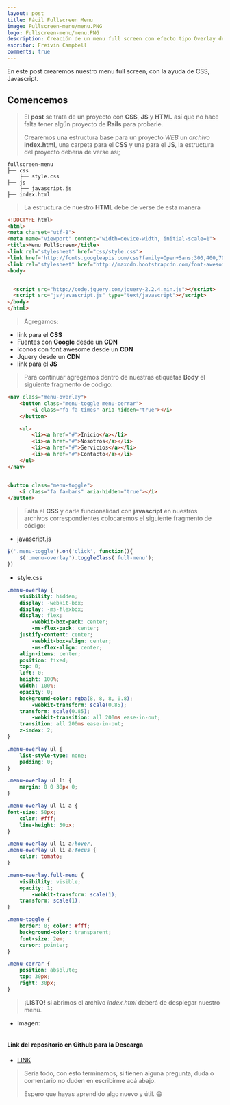```yaml
---
layout: post
title: Fácil Fullscreen Menu
image: Fullscreen-menu/menu.PNG
logo: Fullscreen-menu/menu.PNG
description: Creación de un menu full screen con efecto tipo Overlay de una forma fácil.
escritor: Freivin Campbell
comments: true
---
```

<p class="intro"><span class="dropcap">E</span>n este post crearemos nuestro menu full screen, con la ayuda de CSS, Javascript.</p>

## Comencemos

> El **post** se trata de un proyecto con **CSS**, **JS** y **HTML** así que no hace falta tener algún proyecto de **Rails** para probarle.
>
> Crearemos una estructura base para un proyecto *WEB* un *archivo* **index.html**, una carpeta para el **CSS** y una para el **JS**, la estructura del proyecto debería de verse así;

````
fullscreen-menu
├── css
    ├── style.css
├── js
    ├── javascript.js
├── index.html
````

> La estructura de nuestro **HTML** debe de verse de esta manera

```html
<!DOCTYPE html>
<html>
<meta charset="utf-8">
<meta name="viewport" content="width=device-width, initial-scale=1">
<title>Menu FullScreen</title>
<link rel="stylesheet" href="css/style.css">
<link href='http://fonts.googleapis.com/css?family=Open+Sans:300,400,700,800' rel='stylesheet' type='text/css'>
<link rel="stylesheet" href="http://maxcdn.bootstrapcdn.com/font-awesome/4.3.0/css/font-awesome.min.css">
<body>


  <script src="http://code.jquery.com/jquery-2.2.4.min.js"></script>
  <script src="js/javascript.js" type="text/javascript"></script>
</body>
</html>
```

> Agregamos:

-   link para el **CSS**
-   Fuentes con **Google** desde un **CDN**
-   Iconos con font awesome desde un **CDN**
-   Jquery desde un **CDN**
-   link para el **JS**

> Para continuar agregamos dentro de nuestras etiquetas **Body** el siguiente fragmento de código:

```html
<nav class="menu-overlay">
    <button class="menu-toggle menu-cerrar">
        <i class="fa fa-times" aria-hidden="true"></i>
    </button>

    <ul>
        <li><a href="#">Inicio</a></li>
        <li><a href="#">Nosotros</a></li>
        <li><a href="#">Servicios</a></li>
        <li><a href="#">Contacto</a></li>
    </ul>
</nav>


<button class="menu-toggle">
    <i class="fa fa-bars" aria-hidden="true"></i>
</button>
```

> Falta el **CSS** y darle funcionalidad con **javascript** en nuestros archivos correspondientes colocaremos el siguiente fragmento de código:

-   javascript.js

```js
$('.menu-toggle').on('click', function(){
    $('.menu-overlay').toggleClass('full-menu');
})
```

-   style.css

```css
.menu-overlay {
	visibility: hidden;
	display: -webkit-box;
	display: -ms-flexbox;
	display: flex;
		-webkit-box-pack: center;
		-ms-flex-pack: center;
	justify-content: center;
		-webkit-box-align: center;
		-ms-flex-align: center;
	align-items: center;
	position: fixed;
	top: 0;
	left: 0;
	height: 100%;
	width: 100%;
	opacity: 0;
	background-color: rgba(8, 8, 8, 0.8);
		-webkit-transform: scale(0.85);
	transform: scale(0.85);
		-webkit-transition: all 200ms ease-in-out;
	transition: all 200ms ease-in-out;
	z-index: 2;
}

.menu-overlay ul {
	list-style-type: none;
	padding: 0;
}

.menu-overlay ul li {
	margin: 0 0 30px 0;
}

.menu-overlay ul li a {
font-size: 50px;
	color: #fff;
	line-height: 50px;
}

.menu-overlay ul li a:hover,
.menu-overlay ul li a:focus {
	color: tomato;
}

.menu-overlay.full-menu {
	visibility: visible;
	opacity: 1;
		-webkit-transform: scale(1);
	transform: scale(1);
}

.menu-toggle {
	border: 0; color: #fff;
	background-color: transparent;
	font-size: 2em;
	cursor: pointer;
}

.menu-cerrar {
	position: absolute;
	top: 30px;
	right: 30px;
}
```

> **¡LISTO!** si abrimos el archivo *index.html* deberá de desplegar nuestro menú.

-   Imagen:

<img src="{{ '/assets/img/Fullscreen-menu/menu-1.PNG' | prepend: site.baseurl }}" alt="">

>

#### Link del repositorio en Github para la Descarga

-   [LINK](https://goo.gl/SavjC4)

> Seria todo, con esto terminamos, si tienen alguna pregunta, duda o comentario no duden en escribirme acá abajo.
>
> Espero que hayas aprendido algo nuevo y útil. :smile:
